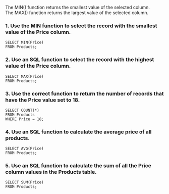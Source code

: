 The MIN() function returns the smallest value of the selected column.  
The MAX() function returns the largest value of the selected column.
### 1. Use the MIN function to select the record with the smallest value of the Price column.
```
SELECT MIN(Price)
FROM Products;
```
### 2. Use an SQL function to select the record with the highest value of the Price column.
```
SELECT MAX(Price)
FROM Products;
```
### 3. Use the correct function to return the number of records that have the Price value set to 18.
```
SELECT COUNT(*)
FROM Products
WHERE Price = 18;
```
### 4. Use an SQL function to calculate the average price of all products.
```
SELECT AVG(Price)
FROM Products;
```
### 5. Use an SQL function to calculate the sum of all the Price column values in the Products table.
```
SELECT SUM(Price)
FROM Products;
```

